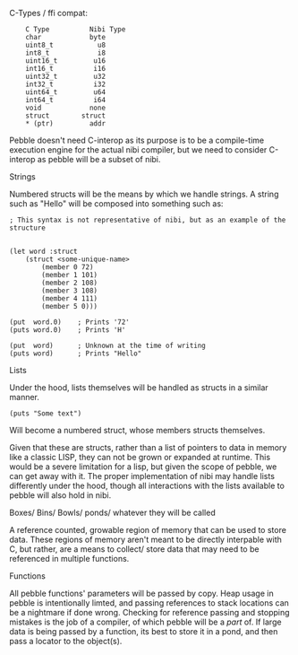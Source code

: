 
C-Types / ffi compat:

```
    C Type          Nibi Type
    char            byte
    uint8_t           u8
    int8_t            i8
    uint16_t         u16
    int16_t          i16
    uint32_t         u32
    int32_t          i32
    uint64_t         u64
    int64_t          i64
    void            none
    struct        struct
    * (ptr)         addr
```

Pebble doesn't need C-interop as its purpose is to be a compile-time execution engine
for the actual nibi compiler, but we need to consider C-interop as pebble will be
a subset of nibi.

Strings

Numbered structs will be the means by which we handle strings. A string such as "Hello"
will be composed into something such as:

```
; This syntax is not representative of nibi, but as an example of the structure


(let word :struct 
    (struct <some-unique-name>
        (member 0 72)
        (member 1 101)
        (member 2 108)
        (member 3 108)
        (member 4 111)
        (member 5 0)))

(put  word.0)    ; Prints '72'
(puts word.0)    ; Prints 'H'

(put  word)      ; Unknown at the time of writing
(puts word)      ; Prints "Hello"

```

Lists

Under the hood, lists themselves will be handled as structs in a similar manner.

```
(puts "Some text")
```

Will become a numbered struct, whose members structs themselves.

Given that these are structs, rather than a list of pointers to data in memory like a 
classic LISP, they can not be grown or expanded at runtime. This would be a severe limitation
for a lisp, but given the scope of pebble, we can get away with it. The proper implementation
of nibi may handle lists differently under the hood, though all interactions with the lists
available to pebble will also hold in nibi.

Boxes/ Bins/ Bowls/ ponds/ whatever they will be called

A reference counted, growable region of memory that can be used to store data.
These regions of memory aren't meant to be directly interpable with C, but rather,
are a means to collect/ store data that may need to be referenced in multiple functions.


Functions

All pebble functions' parameters will be passed by copy. Heap usage in pebble is 
intentionally limted, and passing references to stack locations can be a nightmare
if done wrong. Checking for reference passing and stopping mistakes is the job
of a compiler, of which pebble will be a _part_ of. If large data is being passed
by a function, its best to store it in a pond, and then pass a locator to the object(s).

